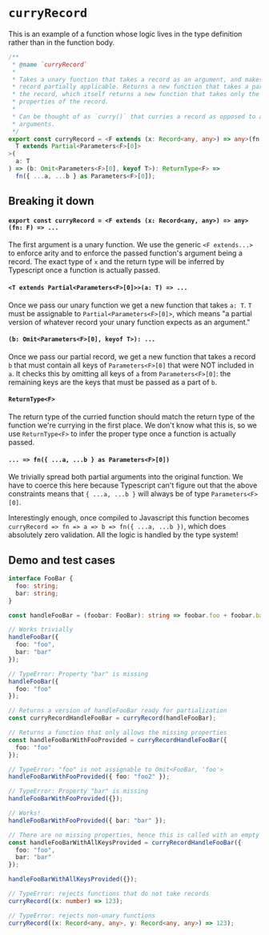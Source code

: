# `curryRecord`

This is an example of a function whose logic lives in the type definition rather than in the function body.

```typescript
/**
 * @name `curryRecord`
 *
 * Takes a unary function that takes a record as an argument, and makes the
 * record partially applicable. Returns a new function that takes a partial of
 * the record, which itself returns a new function that takes only the missing
 * properties of the record.
 *
 * Can be thought of as `curry()` that curries a record as opposed to a list of
 * arguments.
 */
export const curryRecord = <F extends (x: Record<any, any>) => any>(fn: F) => <
  T extends Partial<Parameters<F>[0]>
>(
  a: T
) => (b: Omit<Parameters<F>[0], keyof T>): ReturnType<F> =>
  fn({ ...a, ...b } as Parameters<F>[0]);
```

## Breaking it down

#### `export const curryRecord = <F extends (x: Record<any, any>) => any>(fn: F) => ...`

The first argument is a unary function. We use the generic `<F extends...>` to enforce arity and to enforce the passed function's argument being a record. The exact type of `x` and the return type will be inferred by Typescript once a function is actually passed.

#### `<T extends Partial<Parameters<F>[0]>>(a: T) => ...`

Once we pass our unary function we get a new function that takes `a: T`. `T` must be assignable to `Partial<Parameters<F>[0]>`, which means "a partial version of whatever record your unary function expects as an argument."

#### `(b: Omit<Parameters<F>[0], keyof T>): ...`

Once we pass our partial record, we get a new function that takes a record `b` that must contain all keys of `Parameters<F>[0]` that were NOT included in `a`. It checks this by omitting all keys of `a` from `Parameters<F>[0]`: the remaining keys are the keys that must be passed as a part of `b`.

#### `ReturnType<F>`

The return type of the curried function should match the return type of the function we're currying in the first place. We don't know what this is, so we use `ReturnType<F>` to infer the proper type once a function is actually passed.

#### `... => fn({ ...a, ...b } as Parameters<F>[0])`

We trivially spread both partial arguments into the original function. We have to coerce this here because Typescript can't figure out that the above constraints means that `{ ...a, ...b }` will always be of type `Parameters<F>[0]`.

Interestingly enough, once compiled to Javascript this function becomes `curryRecord => fn => a => b => fn({ ...a, ...b })`, which does absolutely zero validation. All the logic is handled by the type system!

## Demo and test cases

```typescript
interface FooBar {
  foo: string;
  bar: string;
}

const handleFooBar = (foobar: FooBar): string => foobar.foo + foobar.bar;

// Works trivially
handleFooBar({
  foo: "foo",
  bar: "bar"
});

// TypeError: Property "bar" is missing
handleFooBar({
  foo: "foo"
});

// Returns a version of handleFooBar ready for partialization
const curryRecordHandleFooBar = curryRecord(handleFooBar);

// Returns a function that only allows the missing properties
const handleFooBarWithFooProvided = curryRecordHandleFooBar({
  foo: "foo"
});

// TypeError: "foo" is not assignable to Omit<FooBar, 'foo'>
handleFooBarWithFooProvided({ foo: "foo2" });

// TypeError: Property "bar" is missing
handleFooBarWithFooProvided({});

// Works!
handleFooBarWithFooProvided({ bar: "bar" });

// There are no missing properties, hence this is called with an empty record
const handleFooBarWithAllKeysProvided = curryRecordHandleFooBar({
  foo: "foo",
  bar: "bar"
});

handleFooBarWithAllKeysProvided({});

// TypeError: rejects functions that do not take records
curryRecord((x: number) => 123);

// TypeError: rejects non-unary functions
curryRecord((x: Record<any, any>, y: Record<any, any>) => 123);
```
